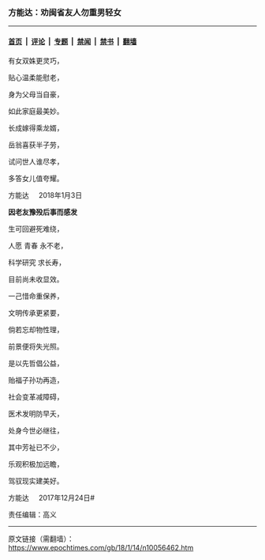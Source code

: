 ### 方能达：劝闽省友人勿重男轻女

---

#### [首页](../../../..?n10056462) &nbsp;|&nbsp; [评论](../../../../../epoch-comment?n10056462) &nbsp;|&nbsp; [专题](../../../../../epoch-special?n10056462) &nbsp;|&nbsp; [禁闻](../../../../../epoch-news?n10056462) &nbsp;|&nbsp; [禁书](../../../../../books?n10056462) &nbsp;|&nbsp; [翻墙](https://github.com/gfw-breaker/nogfw/blob/master/README.md?n10056462)


<div class="post_content" id="artbody" itemprop="articleBody">
 <!-- article content begin -->
 <p>
  有女双姝更灵巧，
 </p>
 <p>
  贴心温柔能慰老，
 </p>
 <p>
  身为父母当自豪，
 </p>
 <p>
  如此家庭最美妙。
 </p>
 <p>
  长成嫁得乘龙婿，
 </p>
 <p>
  岳翁喜获半子劳，
 </p>
 <p>
  试问世人谁尽孝，
 </p>
 <p>
  多答女儿值夸耀。
 </p>
 <p>
  方能达     2018年1月3日
 </p>
 <p>
 </p>
 <p>
  <strong>
   因老友豫殁后事而感发
  </strong>
 </p>
 <p>
  生可回避死难绕，
 </p>
 <p>
  人愿
  <ok href="https://www.epochtimes.com/gb/tag/%E9%9D%92%E6%98%A5.html">
   青春
  </ok>
  永不老，
 </p>
 <p>
  <ok href="https://www.epochtimes.com/gb/tag/%E7%A7%91%E5%AD%A6%E7%A0%94%E7%A9%B6.html">
   科学研究
  </ok>
  求长寿，
 </p>
 <p>
  目前尚未收显效。
 </p>
 <p>
  一己惜命重保养，
 </p>
 <p>
  文明传承更紧要，
 </p>
 <p>
  倘若忘却物性理，
 </p>
 <p>
  前景便将失光照。
 </p>
 <p>
  是以先哲倡公益，
 </p>
 <p>
  贻福子孙功再造，
 </p>
 <p>
  社会变革减障碍，
 </p>
 <p>
  医术发明防早夭，
 </p>
 <p>
  处身今世必继往，
 </p>
 <p>
  其中芳祉已不少，
 </p>
 <p>
  乐观积极加远瞻，
 </p>
 <p>
  驾驭现实建美好。
 </p>
 <p>
  方能达     2017年12月24日#
 </p>
 <p>
  责任编辑：高义
 </p>
 <!-- article content end -->
 <div id="below_article_ad">
 </div>
</div>


---

原文链接（需翻墙）：https://www.epochtimes.com/gb/18/1/14/n10056462.htm